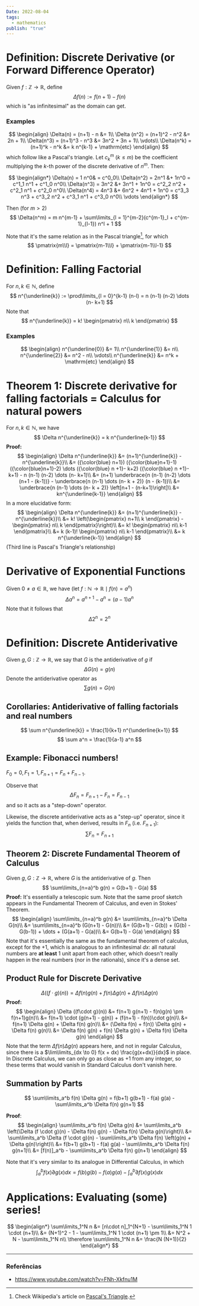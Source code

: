 ```yaml
---
Date: 2022-08-04
tags:
  - mathematics
publish: "true"
---
```

# Definition: Discrete Derivative (or Forward Difference Operator)
Given $f: \mathbb{Z} \to \mathbb{R}$, define
$$
\Delta f(n) := f(n+1) - f(n)
$$
which is "as infinitesimal" as the domain can get.

### Examples
$$
\begin{align}
\Delta(n) = (n+1) - n &= 1\\
\Delta (n^2) = (n+1)^2 - n^2 &= 2n + 1\\
\Delta(n^3) = (n+1)^3 - n^3 &= 3n^2 + 3n + 1\\
\vdots\\
\Delta(n^k) = (n+1)^k - n^k &= k n^{k-1} + \mathrm{etc}
\end{align}
$$
which follow like a Pascal's triangle. Let $c^m_k$ ($k \leq m$) be the coefficient multiplying the $k$-th power of the discrete derivative of $n^m$. Then:

$$
\begin{align*}
\Delta(n) = 1 n^0& = c^0_0\\
\Delta(n^2) = 2n^1 &+ 1n^0 = c^1_1 n^1 + c^1_0 n^0\\
\Delta(n^3) = 3n^2 &+ 3n^1 + 1n^0 = c^2_2 n^2 + c^2_1 n^1 + c^2_0 n^0\\
\Delta(n^4) = 4n^3 &+ 6n^2 + 4n^1 + 1n^0 = c^3_3 n^3 + c^3_2 n^2 + c^3_1 n^1 + c^3_0 n^0\\
\vdots
\end{align*}
$$


Then (for $m > 2$)
$$
\Delta(n^m) = m n^{m-1} + \sum\limits_{l = 1}^{m-2}(c^{m-1}_l + c^{m-1}_{l-1}) n^l + 1
$$

Note that it's the same relation as in the Pascal triangle[^1], for which
$$
\pmatrix{m\\l} = \pmatrix{m-1\\l} + \pmatrix{m-1\\l-1}
$$

# Definition: Falling Factorial
For $n, k \in \mathbb{N}$, define 
$$
n^{\underline{k}} := \prod\limits_{l = 0}^{k-1} (n-l) = n (n-1) (n-2) \dots (n- k+1)
$$
Note that
$$
n^{\underline{k}} = k! \begin{pmatrix} n\\ k \end{pmatrix}
$$


### Examples
$$
\begin{align}
n^{\underline{0}} &= 1\\
n^{\underline{1}} &= n\\
n^{\underline{2}} &= n^2 - n\\
\vdots\\
n^{\underline{k}} &= n^k + \mathrm{etc}
\end{align}
$$

# Theorem 1: Discrete derivative for falling factorials = Calculus for natural powers
For $n, k \in \mathbb{N}$, we have
$$
\Delta n^{\underline{k}} = k n^{\underline{k-1}}
$$
**Proof:**
$$
\begin{align}
\Delta n^{\underline{k}} &= (n+1)^{\underline{k}} - n^{\underline{k}}\\
&=  ({\color{blue} n+1}) ({\color{blue}n+1}-1) ({\color{blue}n+1}-2) \dots ({\color{blue} n +1}- k+2) ({\color{blue} n +1}- k+1) - n (n-1) (n-2) \dots (n- k+1)\\
&= (n+1) \underbrace{n (n-1) (n-2) \dots (n+1 - (k-1))} - \underbrace{n (n-1) \dots (n- k + 2)} (n - (k-1))\\
&= \underbrace{n (n-1) \dots (n- k + 2)} \left[n+1 - (n-k+1)\right]\\
&= kn^{\underline{k-1}}  
\end{align}
$$
In a more elucidative form:
$$
\begin{align}
\Delta n^{\underline{k}} &= (n+1)^{\underline{k}} - n^{\underline{k}}\\
&= k! \left(\begin{pmatrix} n+1\\ k \end{pmatrix} - \begin{pmatrix} n\\ k \end{pmatrix}\right)\\
&= k! \begin{pmatrix} n\\ k-1 \end{pmatrix}\\
&= k (k-1)! \begin{pmatrix} n\\ k-1 \end{pmatrix}\\
&= k n^{\underline{k-1}}
\end{align}
$$
(Third line is Pascal's Triangle's relationship)

# Derivative of Exponential Functions
Given $0 \neq a \in \mathbb{R}$, we have (let $f: \mathbb{N} \to \mathbb{R} \mid f(n) = a^n$)
$$
\Delta a^n = a^{n+1} - a^n = (a-1) a^n
$$
Note that it follows that
$$
\Delta 2^n = 2^n
$$

# Definition: Discrete Antiderivative
Given $g, G: \mathbb{Z} \to \mathbb{R}$, we say that $G$ is the antiderivative of $g$ if
$$
\Delta G(n) = g(n)
$$
Denote the antiderivative operator as 
$$
\sum g(n) = G(n)
$$
## Corollaries: Antiderivative of falling factorials and real numbers
$$
\sum n^{\underline{k}} = \frac{1}{k+1} n^{\underline{k+1}}
$$
$$
\sum a^n = \frac{1}{a-1} a^n
$$

## Example: Fibonacci numbers!
$F_0 = 0, F_1 = 1, F_{n+1} = F_{n} + F_{n-1}$.

Observe that 
$$
\Delta F_n = F_{n+1} - F_n = F_{n-1}
$$
and so it acts as a "step-down" operator.

Likewise, the discrete antiderivative acts as a "step-up" operator, since it yields the function that, when derived, results in $F_n$ (i.e. $F_{n+1}$):
$$
\sum F_n = F_{n+1}
$$
## Theorem 2: Discrete Fundamental Theorem of Calculus
Given $g, G: \mathbb{Z} \to \mathbb{R}$, where $G$ is the antiderivative of $g$. Then
$$
\sum\limits_{n=a}^b g(n) = G(b+1) - G(a)
$$
**Proof:** It's essentially a telescopic sum. Note that the same proof sketch appears in the Fundamental Theorem of Calculus, and even in Stokes' Theorem.
$$
\begin{align}
\sum\limits_{n=a}^b g(n) &= \sum\limits_{n=a}^b \Delta G(n)\\
&= \sum\limits_{n=a}^b (G(n+1) - G(n))\\
&= (G(b+1) - G(b)) + (G(b) - G(b-1)) + \dots + (G(a+1) - G(a))\\
&= G(b+1) - G(a)
\end{align}
$$
Note that it's essentially the same as the fundamental theorem of calculus, except for the $+1$, which is analogous to an infinitesimal $dx$: all natural numbers are **at least** 1 unit apart from each other, which doesn't really happen in the real numbers (nor in the rationals), since it's a dense set. 

## Product Rule for Discrete Derivative
$$
\Delta ((f\cdot g)(n) ) = \Delta f(n) g(n) + f(n) \Delta g(n) + \Delta f(n) \Delta g(n)
$$
**Proof:**
$$
\begin{align}
\Delta ((f\cdot g)(n)) &= f(n+1) g(n+1) - f(n)g(n) \pm f(n+1)g(n)\\
&= f(n+1) \cdot (g(n+1) - g(n)) + (f(n+1) - f(n))\cdot g(n)\\
&= f(n+1) \Delta g(n) + \Delta f(n) g(n)\\
&= (\Delta f(n) + f(n)) \Delta g(n) + \Delta f(n) g(n)\\
&= \Delta f(n) g(n) + f(n) \Delta g(n) + \Delta f(n) \Delta g(n)
\end{align}
$$
Note that the term $\Delta f(n) \Delta g(n)$ appears here, and not in regular Calculus, since there is a $\lim\limits_{dx \to 0} f(x + dx) \frac{g(x+dx)}{dx}$ in place. In Discrete Calculus, we can only go as close as +1 from any integer, so these terms that would vanish in Standard Calculus don't vanish here.

## Summation by Parts
$$
\sum\limits_a^b f(n) \Delta g(n) = f(b+1) g(b+1) - f(a) g(a) - \sum\limits_a^b \Delta f(n) g(n+1)
$$

**Proof**:
$$
\begin{align}
\sum\limits_a^b f(n) \Delta g(n) &= \sum\limits_a^b \left(\Delta (f \cdot g)(n) - \Delta f(n) g(n) - \Delta f(n) \Delta g(n)\right)\\
&= \sum\limits_a^b \Delta (f \cdot g)(n) - \sum\limits_a^b \Delta f(n) \left(g(n) + \Delta g(n)\right)\\
&= f(b+1) g(b+1) - f(a) g(a) - \sum\limits_a^b \Delta f(n) g(n+1)\\
&= [f(n)]_a^b - \sum\limits_a^b \Delta f(n) g(n+1)
\end{align}
$$

Note that it's very similar to its analogue in Differential Calculus, in which
$$
\int_a^b f(x) \partial g(x) dx = f(b) g(b) - f(a) g(a) - \int_a^b \partial f(x) g(x) dx
$$

# Applications: Evaluating (some) series!
$$
\begin{align*}
\sum\limits_1^N n &= [n\cdot n]_1^{N+1} - \sum\limits_1^N 1 \cdot (n+1)\\
&= (N+1)^2 - 1 - \sum\limits_1^N 1 \cdot (n+1) \pm 1\\
&= N^2 + N - \sum\limits_1^N n\\
\therefore \sum\limits_1^N n &= \frac{N (N+1)}{2}
\end{align*}
$$


---
### Referências
- <https://www.youtube.com/watch?v=FNh-Xkfnu1M>

[^1]: Check Wikipedia's article on [Pascal's Triangle](https://en.wikipedia.org/wiki/Pascal%27s_triangle).